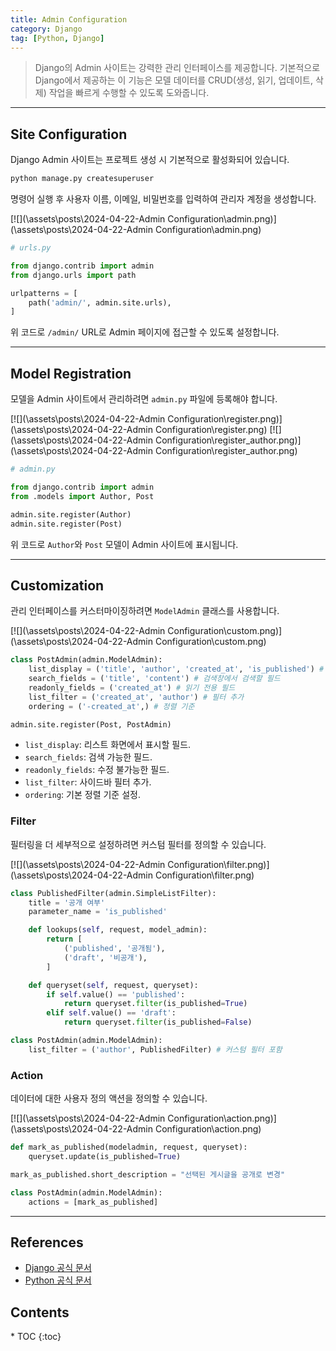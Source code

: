 ```yaml
---
title: Admin Configuration
category: Django
tag: [Python, Django]
---
```


> Django의 Admin 사이트는 강력한 관리 인터페이스를 제공합니다. 기본적으로 Django에서 제공하는 이 기능은 모델 데이터를 CRUD(생성, 읽기, 업데이트, 삭제) 작업을 빠르게 수행할 수 있도록 도와줍니다. 

---

## Site Configuration
Django Admin 사이트는 프로젝트 생성 시 기본적으로 활성화되어 있습니다. 

```bash
python manage.py createsuperuser
```
명령어 실행 후 사용자 이름, 이메일, 비밀번호를 입력하여 관리자 계정을 생성합니다.

[![](\assets\posts\2024-04-22-Admin Configuration\admin.png)](\assets\posts\2024-04-22-Admin Configuration\admin.png)
```python
# urls.py

from django.contrib import admin
from django.urls import path

urlpatterns = [
    path('admin/', admin.site.urls),
]
```
위 코드로 `/admin/` URL로 Admin 페이지에 접근할 수 있도록 설정합니다.

---

## Model Registration
모델을 Admin 사이트에서 관리하려면 `admin.py` 파일에 등록해야 합니다.

[![](\assets\posts\2024-04-22-Admin Configuration\register.png)](\assets\posts\2024-04-22-Admin Configuration\register.png)
[![](\assets\posts\2024-04-22-Admin Configuration\register_author.png)](\assets\posts\2024-04-22-Admin Configuration\register_author.png)
```python
# admin.py

from django.contrib import admin
from .models import Author, Post

admin.site.register(Author)
admin.site.register(Post)
```
위 코드로 `Author`와 `Post` 모델이 Admin 사이트에 표시됩니다.

---

## Customization
관리 인터페이스를 커스터마이징하려면 `ModelAdmin` 클래스를 사용합니다.

[![](\assets\posts\2024-04-22-Admin Configuration\custom.png)](\assets\posts\2024-04-22-Admin Configuration\custom.png)
```python
class PostAdmin(admin.ModelAdmin):
    list_display = ('title', 'author', 'created_at', 'is_published') # 리스트에 표시할 필드
    search_fields = ('title', 'content') # 검색창에서 검색할 필드
    readonly_fields = ('created_at') # 읽기 전용 필드
    list_filter = ('created_at', 'author') # 필터 추가
    ordering = ('-created_at',) # 정렬 기준

admin.site.register(Post, PostAdmin)
```
- `list_display`: 리스트 화면에서 표시할 필드.
- `search_fields`: 검색 가능한 필드.
- `readonly_fields`: 수정 불가능한 필드.
- `list_filter`: 사이드바 필터 추가.
- `ordering`: 기본 정렬 기준 설정.

### Filter
필터링을 더 세부적으로 설정하려면 커스텀 필터를 정의할 수 있습니다.

[![](\assets\posts\2024-04-22-Admin Configuration\filter.png)](\assets\posts\2024-04-22-Admin Configuration\filter.png)
```python
class PublishedFilter(admin.SimpleListFilter):
    title = '공개 여부'
    parameter_name = 'is_published'

    def lookups(self, request, model_admin):
        return [
            ('published', '공개됨'),
            ('draft', '비공개'),
        ]

    def queryset(self, request, queryset):
        if self.value() == 'published':
            return queryset.filter(is_published=True)
        elif self.value() == 'draft':
            return queryset.filter(is_published=False)

class PostAdmin(admin.ModelAdmin):
    list_filter = ('author', PublishedFilter) # 커스텀 필터 포함
```

### Action
데이터에 대한 사용자 정의 액션을 정의할 수 있습니다.

[![](\assets\posts\2024-04-22-Admin Configuration\action.png)](\assets\posts\2024-04-22-Admin Configuration\action.png)
```python
def mark_as_published(modeladmin, request, queryset):
    queryset.update(is_published=True)

mark_as_published.short_description = "선택된 게시글을 공개로 변경"

class PostAdmin(admin.ModelAdmin):
    actions = [mark_as_published]
```

---

## References
- [Django 공식 문서](https://www.djangoproject.com/)
- [Python 공식 문서](https://docs.python.org/3/)

<nav class="post-toc" markdown="1">
  <h2>Contents</h2>
* TOC
{:toc}
</nav>
